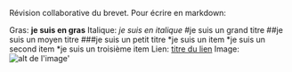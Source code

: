 Révision collaborative du brevet.
Pour écrire en markdown:

Gras: **je suis en gras**
Italique: *je suis en italique*
#je suis un grand titre
##je suis un moyen titre
###je suis un petit titre
*je suis un item
*je suis un second item
*je suis un troisième item
Lien:  [titre du lien](http://google.com)
Image: ![alt de l'image'](http://http://lorempixel.com/100/100)